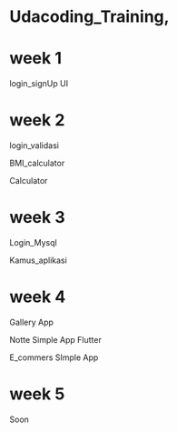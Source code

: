 # Udacoding_Training,

# week 1
login_signUp UI

# week 2
login_validasi 

BMI_calculator

Calculator

# week 3

Login_Mysql

Kamus_aplikasi

# week 4

Gallery App

Notte Simple App Flutter

E_commers SImple App

# week 5
 Soon
